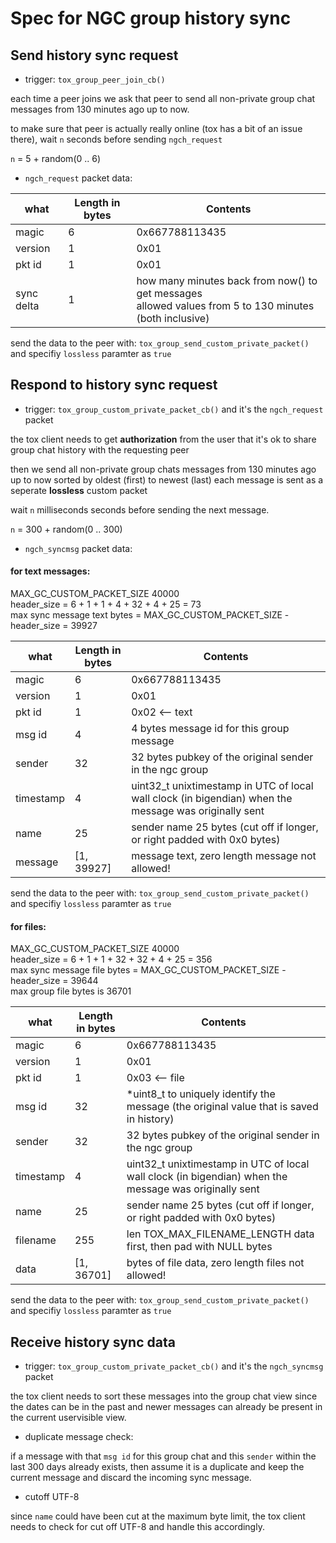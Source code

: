  
# Spec for NGC group history sync

## Send history sync request

* trigger: `tox_group_peer_join_cb()`

each time a peer joins we ask that peer to send all non-private group chat messages
from 130 minutes ago up to now.

to make sure that peer is actually really online (tox has a bit of an issue there), wait `n` seconds before sending `ngch_request`

`n` = 5 + random(0 .. 6)

* `ngch_request` packet data:

| what      | Length in bytes| Contents         |
|-----------|----------------|------------------|
| magic     |       6        |  0x667788113435  |
| version   |       1        |  0x01            |
| pkt id    |       1        |  0x01            |
| sync delta|       1        |  how many minutes back from now() to get messages <br> allowed values from 5 to 130 minutes (both inclusive)         |

send the data to the peer with:
`tox_group_send_custom_private_packet()` and specifiy `lossless` paramter as `true`

## Respond to history sync request

* trigger: `tox_group_custom_private_packet_cb()` and it's the `ngch_request` packet

the tox client needs to get **authorization** from the user that it's ok to
share group chat history with the requesting peer

then we send all non-private group chats messages from 130 minutes ago up to now
sorted by oldest (first) to newest (last)
each message is sent as a seperate **lossless** custom packet

wait `n` milliseconds seconds before sending the next message.

`n` = 300 + random(0 .. 300)

* `ngch_syncmsg` packet data:

#### for text messages:

MAX_GC_CUSTOM_PACKET_SIZE 40000<br>
header_size = 6 + 1 + 1 + 4 + 32 + 4 + 25 = 73<br>
max sync message text bytes = MAX_GC_CUSTOM_PACKET_SIZE - header_size = 39927<br>

| what        | Length in bytes| Contents                                                                      |
|-------------|----------------|-------------------------------------------------------------------------------|
| magic       |       6        |  0x667788113435                                                               |
| version     |       1        |  0x01                                                                         |
| pkt id      |       1        |  0x02 <-- text                                                                |
| msg id      |       4        |  4 bytes message id for this group message                                    |
| sender      |      32        |  32 bytes pubkey of the original sender in the ngc group                      |
| timestamp   |       4        |  uint32_t unixtimestamp in UTC of local wall clock (in bigendian) when the message was originally sent   |
| name        |      25        |  sender name 25 bytes (cut off if longer, or right padded with 0x0 bytes)     |
| message     | [1, 39927]     |  message text, zero length message not allowed!                               | 

send the data to the peer with:
`tox_group_send_custom_private_packet()` and specifiy `lossless` paramter as `true`

#### for files:

MAX_GC_CUSTOM_PACKET_SIZE 40000<br>
header_size = 6 + 1 + 1 + 32 + 32 + 4 + 25 = 356<br>
max sync message file bytes = MAX_GC_CUSTOM_PACKET_SIZE - header_size = 39644<br>
max group file bytes is 36701<br>

| what        | Length in bytes| Contents                                                                      |
|-------------|----------------|-------------------------------------------------------------------------------|
| magic       |       6        |  0x667788113435                                                               |
| version     |       1        |  0x01                                                                         |
| pkt id      |       1        |  0x03 <-- file                                                                |
| msg id      |      32        |  *uint8_t to uniquely identify the message (the original value that is saved in history) |
| sender      |      32        |  32 bytes pubkey of the original sender in the ngc group                      |
| timestamp   |       4        |  uint32_t unixtimestamp in UTC of local wall clock (in bigendian) when the message was originally sent   |
| name        |      25        |  sender name 25 bytes (cut off if longer, or right padded with 0x0 bytes)     |
| filename    |     255        |  len TOX_MAX_FILENAME_LENGTH   data first, then pad with NULL bytes           |
| data        | [1, 36701]     |  bytes of file data, zero length files not allowed!                           |


send the data to the peer with:
`tox_group_send_custom_private_packet()` and specifiy `lossless` paramter as `true`

## Receive history sync data

* trigger: `tox_group_custom_private_packet_cb()` and it's the `ngch_syncmsg` packet

the tox client needs to sort these messages into the group chat view
since the dates can be in the past and newer messages can already be present in the current uservisible view.

* duplicate message check:

if a message with that `msg id` for this group chat and this `sender` within the last 300 days already exists,
then assume it is a duplicate and keep the current message and discard the incoming sync message.

* cutoff UTF-8

since `name` could have been cut at the maximum byte limit, the tox client needs to check for cut off UTF-8 and handle this accordingly.

